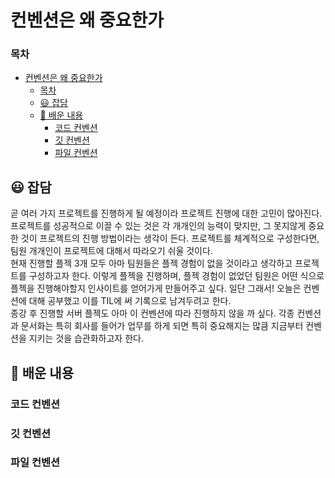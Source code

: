 # 컨벤션은 왜 중요한가

### 목차
- [컨벤션은 왜 중요한가](#컨벤션은-왜-중요한가)
    - [목차](#목차)
  - [😃 잡담](#-잡담)
  - [📄 배운 내용](#-배운-내용)
    - [코드 컨벤션](#코드-컨벤션)
    - [깃 컨벤션](#깃-컨벤션)
    - [파일 컨벤션](#파일-컨벤션)


##  😃 잡담
곧 여러 가지 프로젝트를 진행하게 될 예정이라 프로젝트 진행에 대한 고민이 많아진다. <br>
프로젝트를 성공적으로 이끌 수 있는 것은 각 개개인의 능력이 맞지만, 그 못지않게 중요한 것이 프로젝트의 진행 방법이라는 생각이 든다. 프로젝트를 체계적으로 구성한다면, 팀원 개개인이 프로젝트에 대해서 따라오기 쉬울 것이다. <br>
현재 진행할 플젝 3개 모두 아마 팀원들은 플젝 경험이 없을 것이라고 생각하고 프로젝트를 구성하고자 한다. 이렇게 플젝을 진행하며, 플젝 경험이 없었던 팀원은 어떤 식으로 플젝을 진행해야할지 인사이트를 얻어가게 만들어주고 싶다. 일단 그래서! 오늘은 컨벤션에 대해 공부했고 이를 TIL에 써 기록으로 남겨두려고 한다. <br>
종강 후 진행할 서버 플젝도 아마 이 컨벤션에 따라 진행하지 않을 까 싶다. 각종 컨벤션과 문서화는 특히 회사를 들어가 업무를 하게 되면 특히 중요해지는 많큼 지금부터 컨벤션을 지키는 것을 습관화하고자 한다.

## 📄 배운 내용

### 코드 컨벤션

### 깃 컨벤션

### 파일 컨벤션